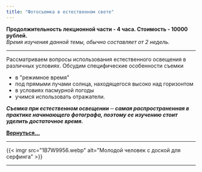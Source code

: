 ```yaml
---
title: "Фотосъемка в естественном свете"
---
```

**Продолжительность лекционной части - 4 часа. Стоимость - 10000 рублей.** <br>
*Время изучения данной темы, обычно составляет от 2 недель.*

---
Рассматриваем вопросы использования естественного освещения в различных условиях. Обсудим специфические особенности съемки 
- в "режимное время"
- под прямыми лучами солнца, находящегося высоко над горизонтом
- в условиях пасмурной погоды  
- учимся использовать отражатели.

**_Съемка при естественном освещении ─ самая распространенная в практике начинающего фотографа, поэтому ее изучению стоит уделить достаточное время._**

**[Вернуться...](/training)**

---
{{< imgr src="1B7W9956.webp" alt="Молодой человек с доской для серфинга" >}}

---
